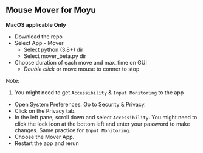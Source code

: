 ## Mouse Mover for Moyu

__MacOS applicable Only__

* Download the repo
* Select App - Mover
  * Select python (3.8+) dir
  * Select mover_beta.py dir
* Choose duration of each move and max_time on GUI
  * _Double click_ or move mouse to conner to stop


Note:
1. You might need to get ```Accessibility``` & ```Input Monitoring``` to the app
  * Open System Preferences. Go to Security & Privacy.
  * Click on the Privacy tab.
  * In the left pane, scroll down and select ```Accessibility```. You might need to click the lock icon at the bottom left and enter your password to make changes. Same practice for ```Input Monitoring```.
  * Choose the Mover App.
  * Restart the app and rerun
